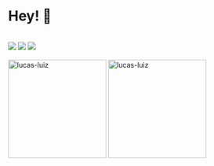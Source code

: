 
<h1>Hey! 👋</h1> <br>
<div>
<a href="mailto://lucas.ldsilva10@gmail.com"><img src="https://img.shields.io/badge/Gmail-D14836?style=for-the-badge&logo=gmail&logoColor=white"></a>
<a href="linkedin.com/in/lucas-luiz-da-silva-53112b1bb/"><img src="https://img.shields.io/badge/linkedin-%230077B5.svg?style=for-the-badge&logo=linkedin&logoColor=white"></a>
<a href="https://www.instagram.com/lusca_luiz_/"><img src="https://img.shields.io/badge/Instagram-%23E4405F.svg?style=for-the-badge&logo=Instagram&logoColor=white"></a>
</div>
  
<br>
<div width=100% display="inline-block">
<img height=200  src="https://github-readme-stats.vercel.app/api?username=lucas-luiz&show_icons=true&locale=en&theme=dracula&count_private=true" alt="lucas-luiz" />
<img height=200 src="https://github-readme-stats.vercel.app/api/top-langs?username=lucas-luiz&show_icons=true&locale=en&theme=dracula&hide=scss" alt="lucas-luiz" />
</div>  
